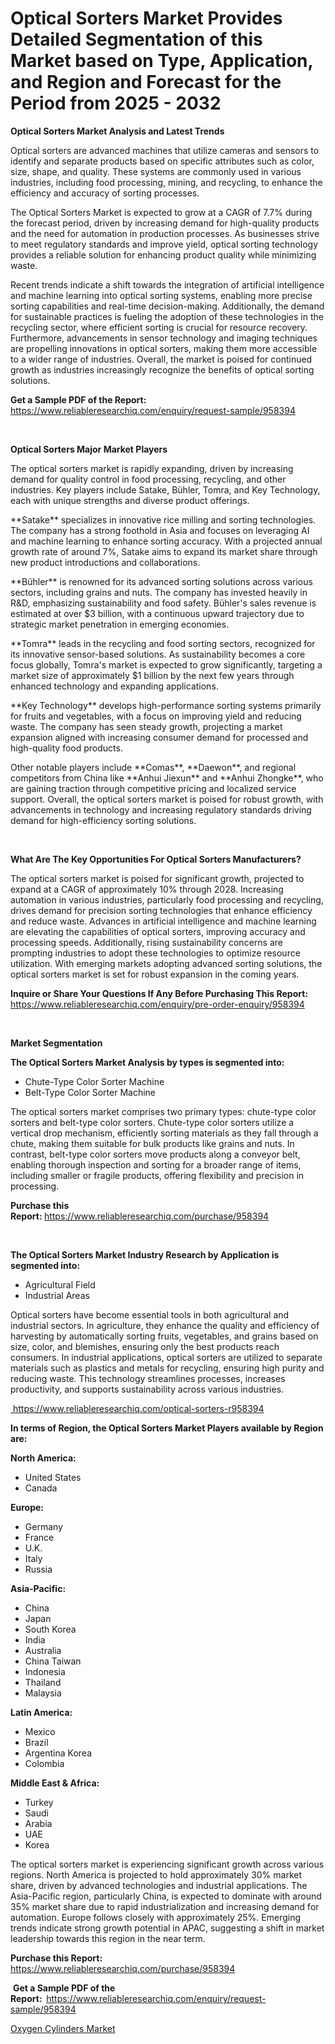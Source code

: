 <p><h1>Optical Sorters Market Provides Detailed Segmentation of this Market based on Type, Application, and Region and Forecast for the Period from 2025 - 2032</h1></p><p><strong>Optical Sorters Market Analysis and Latest Trends</strong></p>
<p><p>Optical sorters are advanced machines that utilize cameras and sensors to identify and separate products based on specific attributes such as color, size, shape, and quality. These systems are commonly used in various industries, including food processing, mining, and recycling, to enhance the efficiency and accuracy of sorting processes.</p><p>The Optical Sorters Market is expected to grow at a CAGR of 7.7% during the forecast period, driven by increasing demand for high-quality products and the need for automation in production processes. As businesses strive to meet regulatory standards and improve yield, optical sorting technology provides a reliable solution for enhancing product quality while minimizing waste.</p><p>Recent trends indicate a shift towards the integration of artificial intelligence and machine learning into optical sorting systems, enabling more precise sorting capabilities and real-time decision-making. Additionally, the demand for sustainable practices is fueling the adoption of these technologies in the recycling sector, where efficient sorting is crucial for resource recovery. Furthermore, advancements in sensor technology and imaging techniques are propelling innovations in optical sorters, making them more accessible to a wider range of industries. Overall, the market is poised for continued growth as industries increasingly recognize the benefits of optical sorting solutions.</p></p>
<p><strong>Get a Sample PDF of the Report:&nbsp;</strong> <a href="https://www.reliableresearchiq.com/enquiry/request-sample/958394?utm_campaign=3514&utm_medium=2&utm_source=Github&utm_content=ia&utm_term=21032025&utm_id=optical-sorters">https://www.reliableresearchiq.com/enquiry/request-sample/958394</a></p>
<p>&nbsp;</p>
<p><strong>Optical Sorters Major Market Players</strong></p>
<p><p>The optical sorters market is rapidly expanding, driven by increasing demand for quality control in food processing, recycling, and other industries. Key players include Satake, Bühler, Tomra, and Key Technology, each with unique strengths and diverse product offerings.</p><p>**Satake** specializes in innovative rice milling and sorting technologies. The company has a strong foothold in Asia and focuses on leveraging AI and machine learning to enhance sorting accuracy. With a projected annual growth rate of around 7%, Satake aims to expand its market share through new product introductions and collaborations.</p><p>**Bühler** is renowned for its advanced sorting solutions across various sectors, including grains and nuts. The company has invested heavily in R&D, emphasizing sustainability and food safety. Bühler's sales revenue is estimated at over $3 billion, with a continuous upward trajectory due to strategic market penetration in emerging economies.</p><p>**Tomra** leads in the recycling and food sorting sectors, recognized for its innovative sensor-based solutions. As sustainability becomes a core focus globally, Tomra's market is expected to grow significantly, targeting a market size of approximately $1 billion by the next few years through enhanced technology and expanding applications.</p><p>**Key Technology** develops high-performance sorting systems primarily for fruits and vegetables, with a focus on improving yield and reducing waste. The company has seen steady growth, projecting a market expansion aligned with increasing consumer demand for processed and high-quality food products.</p><p>Other notable players include **Comas**, **Daewon**, and regional competitors from China like **Anhui Jiexun** and **Anhui Zhongke**, who are gaining traction through competitive pricing and localized service support. Overall, the optical sorters market is poised for robust growth, with advancements in technology and increasing regulatory standards driving demand for high-efficiency sorting solutions.</p></p>
<p>&nbsp;</p>
<p><strong>What Are The Key Opportunities For Optical Sorters Manufacturers?</strong></p>
<p><p>The optical sorters market is poised for significant growth, projected to expand at a CAGR of approximately 10% through 2028. Increasing automation in various industries, particularly food processing and recycling, drives demand for precision sorting technologies that enhance efficiency and reduce waste. Advances in artificial intelligence and machine learning are elevating the capabilities of optical sorters, improving accuracy and processing speeds. Additionally, rising sustainability concerns are prompting industries to adopt these technologies to optimize resource utilization. With emerging markets adopting advanced sorting solutions, the optical sorters market is set for robust expansion in the coming years.</p></p>
<p><strong>Inquire or Share Your Questions If Any Before Purchasing This Report:</strong> <a href="https://www.reliableresearchiq.com/enquiry/pre-order-enquiry/958394?utm_campaign=3514&utm_medium=2&utm_source=Github&utm_content=ia&utm_term=21032025&utm_id=optical-sorters">https://www.reliableresearchiq.com/enquiry/pre-order-enquiry/958394</a></p>
<p>&nbsp;</p>
<p><strong>Market Segmentation</strong></p>
<p><strong>The Optical Sorters Market Analysis by types is segmented into:</strong></p>
<p><ul><li>Chute-Type Color Sorter Machine</li><li>Belt-Type Color Sorter Machine</li></ul></p>
<p><p>The optical sorters market comprises two primary types: chute-type color sorters and belt-type color sorters. Chute-type color sorters utilize a vertical drop mechanism, efficiently sorting materials as they fall through a chute, making them suitable for bulk products like grains and nuts. In contrast, belt-type color sorters move products along a conveyor belt, enabling thorough inspection and sorting for a broader range of items, including smaller or fragile products, offering flexibility and precision in processing.</p></p>
<p><strong>Purchase this Report:&nbsp;</strong><a href="https://www.reliableresearchiq.com/purchase/958394?utm_campaign=3514&utm_medium=2&utm_source=Github&utm_content=ia&utm_term=21032025&utm_id=optical-sorters">https://www.reliableresearchiq.com/purchase/958394</a></p>
<p>&nbsp;</p>
<p><strong>The Optical Sorters Market Industry Research by Application is segmented into:</strong></p>
<p><ul><li>Agricultural Field</li><li>Industrial Areas</li></ul></p>
<p><p>Optical sorters have become essential tools in both agricultural and industrial sectors. In agriculture, they enhance the quality and efficiency of harvesting by automatically sorting fruits, vegetables, and grains based on size, color, and blemishes, ensuring only the best products reach consumers. In industrial applications, optical sorters are utilized to separate materials such as plastics and metals for recycling, ensuring high purity and reducing waste. This technology streamlines processes, increases productivity, and supports sustainability across various industries.</p></p>
<p><a href="https://www.reliableresearchiq.com/optical-sorters-r958394?utm_campaign=3514&utm_medium=2&utm_source=Github&utm_content=ia&utm_term=21032025&utm_id=optical-sorters">&nbsp;https://www.reliableresearchiq.com/optical-sorters-r958394</a></p>
<p><strong>In terms of Region, the Optical Sorters Market Players available by Region are:</strong></p>
<p>
    <p> <strong> North America: </strong>
        <ul>
            <li>United States</li>
            <li>Canada</li>
        </ul>
        </p> 
    <p> <strong> Europe: </strong>
        <ul>
            <li>Germany</li>
            <li>France</li>
            <li>U.K.</li>
            <li>Italy</li>
            <li>Russia</li>
        </ul>
        </p> 
    <p> <strong> Asia-Pacific: </strong>
        <ul>
            <li>China</li>
            <li>Japan</li>
            <li>South Korea</li>
            <li>India</li>
            <li>Australia</li>
            <li>China Taiwan</li>
            <li>Indonesia</li>
            <li>Thailand</li>
            <li>Malaysia</li>
        </ul>
        </p> 
    <p> <strong> Latin America: </strong>
        <ul>
            <li>Mexico</li>
            <li>Brazil</li>
            <li>Argentina Korea</li>
            <li>Colombia</li>
        </ul>
        </p> 
    <p> <strong> Middle East & Africa: </strong>
        <ul>
            <li>Turkey</li>
            <li>Saudi</li>
            <li>Arabia</li>
            <li>UAE</li>
            <li>Korea</li>
        </ul>
    </p>
    </p>
<p><p>The optical sorters market is experiencing significant growth across various regions. North America is projected to hold approximately 30% market share, driven by advanced technologies and industrial applications. The Asia-Pacific region, particularly China, is expected to dominate with around 35% market share due to rapid industrialization and increasing demand for automation. Europe follows closely with approximately 25%. Emerging trends indicate strong growth potential in APAC, suggesting a shift in market leadership towards this region in the near term.</p></p>
<p><strong>Purchase this Report: </strong><a href="https://www.reliableresearchiq.com/purchase/958394?utm_campaign=3514&utm_medium=2&utm_source=Github&utm_content=ia&utm_term=21032025&utm_id=optical-sorters">https://www.reliableresearchiq.com/purchase/958394</a></p>
<p>&nbsp;<strong>Get a Sample PDF of the Report:&nbsp;&nbsp;</strong><a href="https://www.reliableresearchiq.com/enquiry/request-sample/958394?utm_campaign=3514&utm_medium=2&utm_source=Github&utm_content=ia&utm_term=21032025&utm_id=optical-sorters">https://www.reliableresearchiq.com/enquiry/request-sample/958394</a></p>
<p><strong></strong></p>
<p><p><a href="https://github.com/sapsaidamary/Market-Research-Report-List-1/blob/main/oxygen-cylinders-market.md?utm_campaign=3514&utm_medium=2&utm_source=Github&utm_content=ia&utm_term=21032025&utm_id=optical-sorters">Oxygen Cylinders Market</a></p></p>